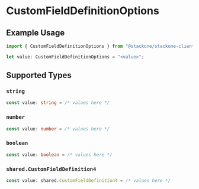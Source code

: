 # CustomFieldDefinitionOptions

## Example Usage

```typescript
import { CustomFieldDefinitionOptions } from "@stackone/stackone-client-ts/sdk/models/shared";

let value: CustomFieldDefinitionOptions = "<value>";
```

## Supported Types

### `string`

```typescript
const value: string = /* values here */
```

### `number`

```typescript
const value: number = /* values here */
```

### `boolean`

```typescript
const value: boolean = /* values here */
```

### `shared.CustomFieldDefinition4`

```typescript
const value: shared.CustomFieldDefinition4 = /* values here */
```

